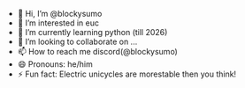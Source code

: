 - 👋 Hi, I’m @blockysumo
- 👀 I’m interested in euc
- 🌱 I’m currently learning python (till 2026)
- 💞️ I’m looking to collaborate on ...
- 📫 How to reach me discord(@blockysumo)
- 😄 Pronouns: he/him
- ⚡ Fun fact: Electric unicycles are morestable then you think!

<!---
blockysumo/blockysumo is a ✨ special ✨ repository because its `README.md` (this file) appears on your GitHub profile.
You can click the Preview link to take a look at your changes.
--->

